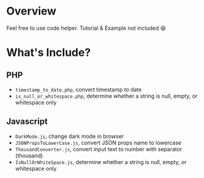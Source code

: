 # Overview

Feel free to use code helper. Tutorial & Example not included 😆

# What's Include?

## PHP

- `timestamp_to_date.php`, convert timestamp to date
- `is_null_or_whitespace.php`, determine whether a string is null, empty, or whitespace only

## Javascript

- `DarkMode.js`, change dark mode in browser
- `JSONPropsToLowerCase.js`, convert JSON props name to lowercase
- `ThousandConverter.js`, convert input text to number with separator (thousand)
- `IsNullOrWhiteSpace.js`, determine whether a string is null, empty, or whitespace only
